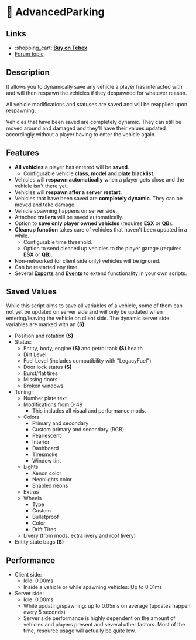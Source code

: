 ﻿---
description: Persistent and dynamic vehicles even across server restarts!
---

# 🚙 AdvancedParking

## Links

* :shopping\_cart: [**Buy on Tebex**](https://kiminazes-script-gems.tebex.io/package/4287488)
* [Forum topic](https://forum.cfx.re/t/advancedparking-v3-11-0-persistent-vehicles-esx-qb-standalone/2099582)

## Description

It allows you to dynamically save any vehicle a player has interacted with and will then respawn the vehicles if they despawned for whatever reason.

All vehicle modifications and statuses are saved and will be reapplied upon respawning.

Vehicles that have been saved are completely dynamic. They can still be moved around and damaged and they'll have their values updated accordingly without a player having to enter the vehicle again.

<div id="youtube-placeholder" data-videoid="_escgRkeOJc"></div>

## Features

* **All vehicles** a player has entered will be **saved**.
  * Configurable vehicle **class**, **model** and **plate blacklist**.
* Vehicles will **respawn automatically** when a player gets close and the vehicle isn't there yet.
* Vehicles will **respawn after a server restart**.
* Vehicles that have been saved are **completely dynamic**. They can be moved and take damage.
* Vehicle spawning happens on server side.
* Attached **trailers** will be saved automatically.
* Option to **save only player owned vehicles** (requires **ESX** or **QB**).
* **Cleanup function** takes care of vehicles that haven't been updated in a while.
  * Configurable time threshold.
  * Option to send cleaned up vehicles to the player garage (requires **ESX** or **QB**).
* Non-networked (or client side only) vehicles will be ignored.
* Can be restarted any time.
* Several [**Exports**](https://docs.kiminaze.de/scripts/advancedparking/exports-server) and [**Events**](https://docs.kiminaze.de/scripts/advancedparking/server-events) to extend functionality in your own scripts.

## Saved Values

While this script aims to save all variables of a vehicle, some of them can not yet be updated on server side and will only be updated when entering/leaving the vehicle on client side. The dynamic server side variables are marked with an **(S)**.

* Position and rotation **(S)**
* Status:
  * Entity, body, engine **(S)** and petrol tank **(S)** health
  * Dirt Level
  * Fuel Level (includes compatibility with "LegacyFuel")
  * Door lock status **(S)**
  * Burst/flat tires
  * Missing doors
  * Broken windows
* Tuning:
  * Number plate text
  * Modifications from 0-49
    * This includes all visual and performance mods.
  * Colors
    * Primary and secondary
    * Custom primary and secondary (RGB)
    * Pearlescent
    * Interior
    * Dashboard
    * Tiresmoke
    * Window tint
  * Lights
    * Xenon color
    * Neonlights color
    * Enabled neons
  * Extras
  * Wheels
    * Type
    * Custom
    * Bulletproof
    * Color
    * Drift Tires
  * Livery (from mods, extra livery and roof livery)
* Entity state bags **(S)**

## Performance

* Client side:
  * Idle: 0.00ms
  * Inside a vehicle or while spawning vehicles: Up to 0.01ms
* Server side:
  * Idle: 0.00ms
  * While updating/spawning: up to 0.05ms on average (updates happen every 5 seconds)
  * Server side performance is highly dependent on the amount of vehicles and players present and several other factors. Most of the time, resource usage will actually be quite low.